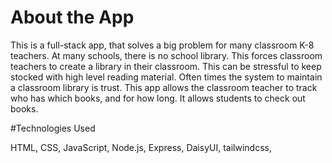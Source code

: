 # About the App

This is a full-stack app, that solves a big problem for many classroom K-8 teachers. At many schools, there is no school library. This forces classroom teachers to create a library in their classroom. This can be stressful to keep stocked with high level reading material. Often times the system to maintain a classroom library is trust. This app allows the classroom teacher to track who has which books, and for how long. It allows students to check out books. 

#Technologies Used 

HTML, CSS, JavaScript, Node.js, Express, DaisyUI, tailwindcss, 
